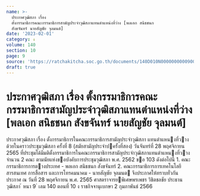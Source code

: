 ```yaml
---
name: >-
  ประกาศวุฒิสภา เรื่อง
  ตั้งกรรมาธิการคณะกรรมาธิการสามัญประจำวุฒิสภาแทนตำแหน่งที่ว่าง [พลเอก สนิธชนก
  สังขจันทร์ นายสัญชัย จุลมนต์]
date: '2023-02-01'
category: ง
volume: 140
section: 10
page: 9
source: 'https://ratchakitcha.soc.go.th/documents/140D010N0000000000900.pdf'
draft: true
---
```


# ประกาศวุฒิสภา เรื่อง ตั้งกรรมาธิการคณะกรรมาธิการสามัญประจำวุฒิสภาแทนตำแหน่งที่ว่าง [พลเอก สนิธชนก สังขจันทร์ นายสัญชัย จุลมนต์]

ประกาศวุฒิสภา เรื่อง ตั้งกรรมาธิการในคณะกรรมาธิการสามัญประจําวุฒิสภา แทนตําแหนงที่วาง ด้วยในคราวประชุมวุฒิสภา ครั้งที่ 8 (สมัยสามัญประจําปครั้งที่สอง) วันจันทร์ที่ 28 พฤศจิกายน 2565 ที่ประชุมได้มีมติตั้งกรรมาธิการในคณะกรรมาธิการสามัญประจําวุฒิสภาแทนตําแหนงที่วาง จํานวน 2 คณะ ตามนัยแห่งขอบังคับการประชุมวุฒิสภา พ.ศ. 2562 ขอ 103 ดังต่อไปนี้ 1. คณะกรรมาธิการการตางประเทศ - พลเอก สนิธชนก สังขจันทร์ 2. คณะกรรมาธิการการเทคโนโลยีสารสนเทศ การสื่อสาร และการโทรคมนาคม - นายสัญชัย จุลมนต จึงประกาศให้ทราบทั่วกัน ประกาศ ณ วันที่ 28 พฤศจิกายน พ.ศ. 2565 ศาสตราจารยพิเศษพรเพชร วิชิตชลชัย ประธานวุฒิสภา ้ หนา 9 ่ เลม 140 ตอนที่ 10 ง ราชกิจจานุเบกษา 2 กุมภาพันธ์ 2566
